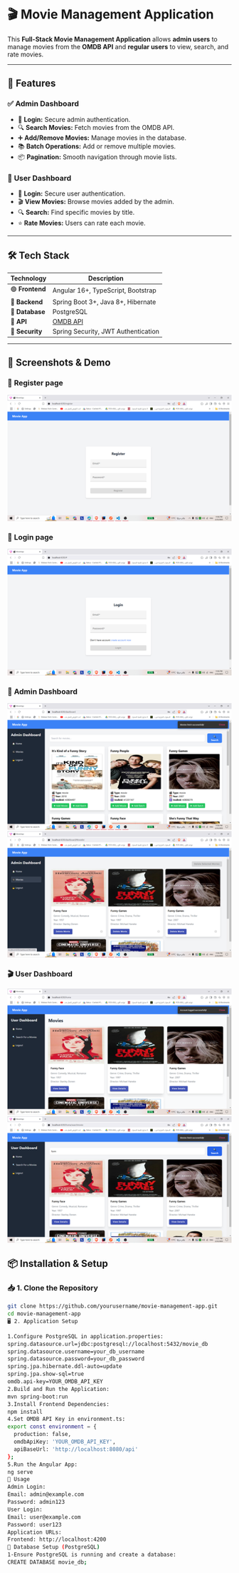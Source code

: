 # 🎬 Movie Management Application

This **Full-Stack Movie Management Application** allows **admin users** to manage movies from the **OMDB API** and **regular users** to view, search, and rate movies.

---

## 🌟 Features

### ✅ **Admin Dashboard**

- 🔐 **Login:** Secure admin authentication.
- 🔍 **Search Movies:** Fetch movies from the OMDB API.
- ➕ **Add/Remove Movies:** Manage movies in the database.
- 📚 **Batch Operations:** Add or remove multiple movies.
- 📦 **Pagination:** Smooth navigation through movie lists.

### 👥 **User Dashboard**

- 🔐 **Login:** Secure user authentication.
- 🎬 **View Movies:** Browse movies added by the admin.
- 🔍 **Search:** Find specific movies by title.
- ⭐ **Rate Movies:** Users can rate each movie.

---

## 🛠️ Tech Stack

| **Technology**  | **Description**                     |
| --------------- | ----------------------------------- |
| 🟢 **Frontend** | Angular 16+, TypeScript, Bootstrap  |
| 🚀 **Backend**  | Spring Boot 3+, Java 8+, Hibernate  |
| 📀 **Database** | PostgreSQL                          |
| 🎥 **API**      | [OMDB API](https://www.omdbapi.com) |
| 🔐 **Security** | Spring Security, JWT Authentication |

---

## 📸 Screenshots & Demo
### 🔐 **Register page**
![Registration Screenshot](demo-images/registerpage.png)
### 🔐 **Login page**
![Login Screenshot](demo-images/loginpage.png)

### 🌟 **Admin Dashboard**
![Admin Dashboard Screenshot](demo-images/admindashboard.png)
![Admin Dashboard Screenshot](demo-images/admindashboardmanagement.png)
### 🎬 **User Dashboard**
![User Dashboard Screenshot](demo-images/userdashboard.png)
![User Dashboard Screenshot](demo-images/userdashboardsearchpage.png)
## 📦 Installation & Setup

### 📥 1. Clone the Repository

```bash
git clone https://github.com/yourusername/movie-management-app.git
cd movie-management-app
🖥️ 2. Application Setup

1.Configure PostgreSQL in application.properties:
spring.datasource.url=jdbc:postgresql://localhost:5432/movie_db
spring.datasource.username=your_db_username
spring.datasource.password=your_db_password
spring.jpa.hibernate.ddl-auto=update
spring.jpa.show-sql=true
omdb.api-key=YOUR_OMDB_API_KEY
2.Build and Run the Application:
mvn spring-boot:run
3.Install Frontend Dependencies:
npm install
4.Set OMDB API Key in environment.ts:
export const environment = {
  production: false,
  omdbApiKey: 'YOUR_OMDB_API_KEY',
  apiBaseUrl: 'http://localhost:8080/api'
};
5.Run the Angular App:
ng serve
🚀 Usage
Admin Login:
Email: admin@example.com
Password: admin123
User Login:
Email: user@example.com
Password: user123
Application URLs:
Frontend: http://localhost:4200
📀 Database Setup (PostgreSQL)
1-Ensure PostgreSQL is running and create a database:
CREATE DATABASE movie_db;
